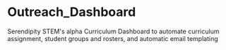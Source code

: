 # Outreach_Dashboard
Serendipity STEM's alpha Curriculum Dashboard to automate curriculum assignment, student groups and rosters, and automatic email templating
